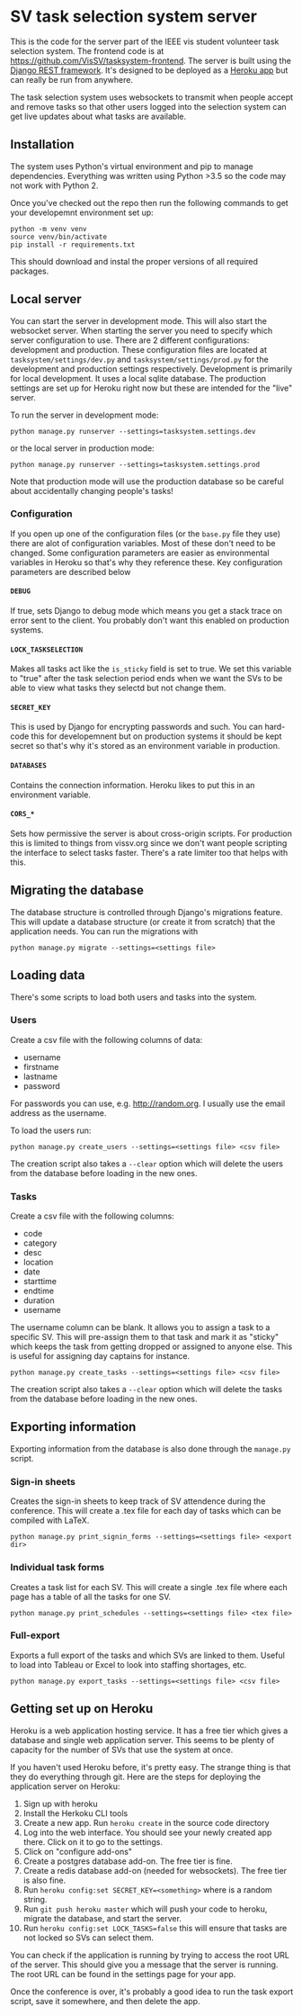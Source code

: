 
# SV task selection system server

This is the code for the server part of the IEEE vis student volunteer task
selection system. The frontend code is at
https://github.com/VisSV/tasksystem-frontend.  The server is built using the
[Django REST framework](http://www.django-rest-framework.org). It's designed to
be deployed as a [Heroku app](http://heroku.com) but can really be run from
anywhere.

The task selection system uses websockets to transmit when people accept and
remove tasks so that other users logged into the selection system can get live
updates about what tasks are available.

## Installation

The system uses Python's virtual environment and pip to manage dependencies.
Everything was written using Python >3.5 so the code may not work with 
Python 2. 

Once you've checked out the repo then run the following commands to get your
developemnt environment set up:

```
python -m venv venv
source venv/bin/activate
pip install -r requirements.txt
```

This should download and instal the proper versions of all required packages.

## Local server

You can start the server in development mode. This will also start the
websocket server. When starting the server you need to specify which server
configuration to use.  There are 2 different configurations: development and
production. These configuration files are located at
`tasksystem/settings/dev.py` and `tasksystem/settings/prod.py` for the
development and production settings respectively. Development is primarily for
local development. It uses a local sqlite database. The production settings 
are set up for Heroku right now but these are intended for the "live" server.

To run the server in development mode:

```
python manage.py runserver --settings=tasksystem.settings.dev
```

or the local server in production mode:

```
python manage.py runserver --settings=tasksystem.settings.prod
```

Note that production mode will use the production database so be careful about
accidentally changing people's tasks!

### Configuration

If you open up one of the configuration files (or the `base.py` file they use)
there are alot of configuration variables. Most of these don't need to be 
changed. Some configuration parameters are easier as environmental variables
in Heroku so that's why they reference these. Key configuration parameters
are described below

#### `DEBUG`

If true, sets Django to debug mode which means you get a stack trace on error
sent to the client. You probably don't want this enabled on production 
systems.

#### `LOCK_TASKSELECTION`

Makes all tasks act like the `is_sticky` field is set to true. We set this
variable to "true" after the task selection period ends when we want the SVs 
to be able to view what tasks they selectd but not change them.

#### `SECRET_KEY`

This is used by Django for encrypting passwords and such. You can hard-code
this for developemnent but on production systems it should be kept secret so
that's why it's stored as an environment variable in production.

#### `DATABASES`

Contains the connection information. Heroku likes to put this in an 
environment variable.

#### `CORS_*`

Sets how permissive the server is about cross-origin scripts. For production
this is limited to things from vissv.org since we don't want people scripting
the interface to select tasks faster. There's a rate limiter too that helps
with this.

## Migrating the database

The database structure is controlled through Django's migrations feature.
This will update a database structure (or create it from scratch) that the
application needs. You can run the migrations with

```
python manage.py migrate --settings=<settings file>
```

## Loading data

There's some scripts to load both users and tasks into the system.

### Users

Create a csv file with the following columns of data:

* username
* firstname
* lastname
* password

For passwords you can use, e.g. http://random.org. I usually use the email
address as the username.

To load the users run:

```
python manage.py create_users --settings=<settings file> <csv file>
```

The creation script also takes a `--clear` option which will delete the users
from the database before loading in the new ones.

### Tasks

Create a csv file with the following columns:

* code
* category
* desc
* location
* date
* starttime
* endtime
* duration
* username

The username column can be blank. It allows you to assign a task to a specific
SV. This will pre-assign them to that task and mark it as "sticky" which 
keeps the task from getting dropped or assigned to anyone else. This is useful
for assigning day captains for instance.

```
python manage.py create_tasks --settings=<settings file> <csv file>
```

The creation script also takes a `--clear` option which will delete the tasks
from the database before loading in the new ones.

## Exporting information

Exporting information from the database is also done through the `manage.py`
script.

### Sign-in sheets

Creates the sign-in sheets to keep track of SV attendence during the 
conference.  This will create a .tex file for each day of tasks which can
be compiled with LaTeX.

```
python manage.py print_signin_forms --settings=<settings file> <export dir>
```

### Individual task forms

Creates a task list for each SV. This will create a single .tex file where
each page has a table of all the tasks for one SV.

```
python manage.py print_schedules --settings=<settings file> <tex file>
```

### Full-export

Exports a full export of the tasks and which SVs are linked to them. Useful
to load into Tableau or Excel to look into staffing shortages, etc.

```
python manage.py export_tasks --settings=<settings file> <csv file>
```

## Getting set up on Heroku

Heroku is a web application hosting service. It has a free tier which gives
a database and single web application server. This seems to be plenty of
capacity for the number of SVs that use the system at once.

If you haven't used Heroku before, it's pretty easy. The strange thing is
that they do everything through git. Here are the steps for deploying the
application server on Heroku:

1.  Sign up with heroku
2.  Install the Herkoku CLI tools
3.  Create a new app. Run `heroku create` in the source code directory
4.  Log into the web interface. You should see your newly created app there.
    Click on it to go to the settings.
5.  Click on "configure add-ons"
6.  Create a postgres database add-on. The free tier is fine.
7.  Create a redis database add-on (needed for websockets). The free tier 
    is also fine.
8.  Run `heroku config:set SECRET_KEY=<something>` where <something> is a 
    random string.
9. Run `git push heroku master` which will push your code to heroku, migrate
    the database, and start the server.
10. Run `heroku config:set LOCK_TASKS=false` this will ensure that tasks are
    not locked so SVs can select them.

You can check if the application is running by trying to access the root URL
of the server. This should give you a message that the server is running.
The root URL can be found in the settings page for your app.

Once the conference is over, it's probably a good idea to run the task export
script, save it somewhere, and then delete the app.


